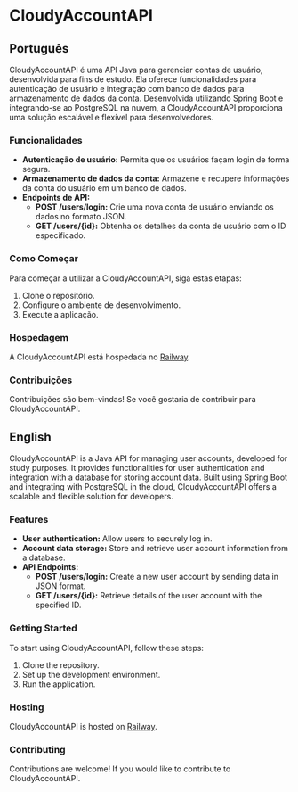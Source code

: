 # CloudyAccountAPI

## Português

CloudyAccountAPI é uma API Java para gerenciar contas de usuário, desenvolvida para fins de estudo. Ela oferece funcionalidades para autenticação de usuário e integração com banco de dados para armazenamento de dados da conta. Desenvolvida utilizando Spring Boot e integrando-se ao PostgreSQL na nuvem, a CloudyAccountAPI proporciona uma solução escalável e flexível para desenvolvedores.

### Funcionalidades

- **Autenticação de usuário:** Permita que os usuários façam login de forma segura.
- **Armazenamento de dados da conta:** Armazene e recupere informações da conta do usuário em um banco de dados.
- **Endpoints de API:**
    - **POST /users/login:** Crie uma nova conta de usuário enviando os dados no formato JSON.
    - **GET /users/{id}:** Obtenha os detalhes da conta de usuário com o ID especificado.

### Como Começar

Para começar a utilizar a CloudyAccountAPI, siga estas etapas:

1. Clone o repositório.
2. Configure o ambiente de desenvolvimento.
3. Execute a aplicação.


### Hospedagem

A CloudyAccountAPI está hospedada no [Railway](https://railway.app).

### Contribuições

Contribuições são bem-vindas! Se você gostaria de contribuir para CloudyAccountAPI.

## English

CloudyAccountAPI is a Java API for managing user accounts, developed for study purposes. It provides functionalities for user authentication and integration with a database for storing account data. Built using Spring Boot and integrating with PostgreSQL in the cloud, CloudyAccountAPI offers a scalable and flexible solution for developers.

### Features

- **User authentication:** Allow users to securely log in.
- **Account data storage:** Store and retrieve user account information from a database.
- **API Endpoints:**
    - **POST /users/login:** Create a new user account by sending data in JSON format.
    - **GET /users/{id}:** Retrieve details of the user account with the specified ID.

### Getting Started

To start using CloudyAccountAPI, follow these steps:

1. Clone the repository.
2. Set up the development environment.
3. Run the application.

### Hosting

CloudyAccountAPI is hosted on [Railway](https://railway.app).

### Contributing

Contributions are welcome! If you would like to contribute to CloudyAccountAPI.
